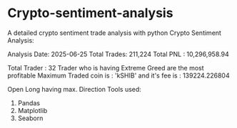 # Crypto-sentiment-analysis
A detailed crypto sentiment trade analysis with python
Crypto Sentiment Analysis:

Analysis Date: 2025-06-25
Total Trades: 211,224
Total PNL : 10,296,958.94

Total Trader : 32
Trader who is having Extreme Greed are the most profitable 
Maximum Traded coin is : 'kSHIB' and it's fee is : 139224.226804

Open Long having max. Direction
Tools used:
1. Pandas
2. Matplotlib
3. Seaborn
